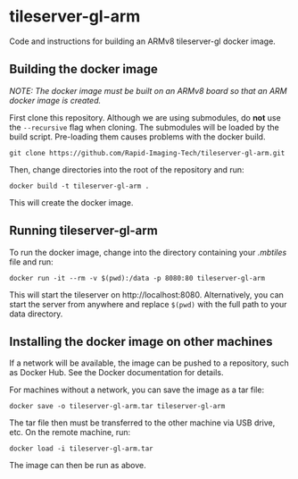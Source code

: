 # tileserver-gl-arm
Code and instructions for building an ARMv8 tileserver-gl docker image.

## Building the docker image

_NOTE: The docker image must be built on an ARMv8 board so that an ARM docker image is created._

First clone this repository. Although we are using submodules, do __not__ use the `--recursive` flag when cloning. The submodules will be loaded by the build script. Pre-loading them causes problems with the docker build.
```
git clone https://github.com/Rapid-Imaging-Tech/tileserver-gl-arm.git
```
Then, change directories into the root of the repository and run:
```
docker build -t tileserver-gl-arm .
```
This will create the docker image.

## Running tileserver-gl-arm
To run the docker image, change into the directory containing your _.mbtiles_ file and run:
```
docker run -it --rm -v $(pwd):/data -p 8080:80 tileserver-gl-arm
```
This will start the tileserver on http://localhost:8080.
Alternatively, you can start the server from anywhere and replace `$(pwd)` with the full path to your data directory.

## Installing the docker image on other machines
If a network will be available, the image can be pushed to a repository, such as Docker Hub. See the Docker documentation for details.

For machines without a network, you can save the image as a tar file:
```
docker save -o tileserver-gl-arm.tar tileserver-gl-arm
```

The tar file then must be transferred to the other machine via USB drive, etc. On the remote machine, run:
```
docker load -i tileserver-gl-arm.tar
```
The image can then be run as above.
